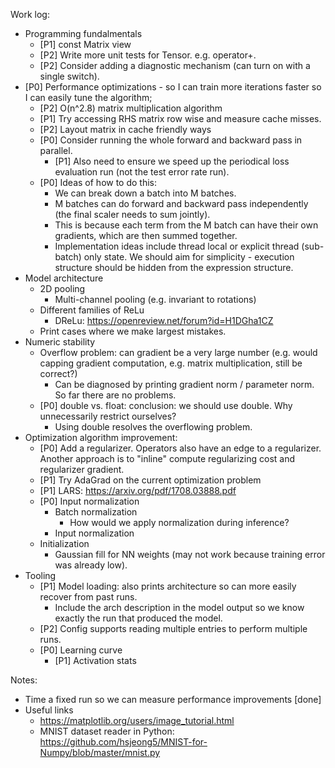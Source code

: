 Work log:

* Programming fundalmentals
  * [P1] const Matrix view
  * [P2] Write more unit tests for Tensor. e.g. operator+. 
  * [P2] Consider adding a diagnostic mechanism (can turn on with a single switch). 
* [P0] Performance optimizations - so I can train more iterations faster so I can easily tune the algorithm;
  * [P2] O(n^2.8) matrix multiplication algorithm
  * [P1] Try accessing RHS matrix row wise and measure cache misses. 
  * [P2] Layout matrix in cache friendly ways
  * [P0] Consider running the whole forward and backward pass in parallel. 
    * [P1] Also need to ensure we speed up the periodical loss evaluation run (not the test error rate run). 
   * [P0] Ideas of how to do this:
     * We can break down a batch into M batches. 
     * M batches can do forward and backward pass independently (the final scaler needs to sum jointly).
     * This is because each term from the M batch can have their own gradients, which are then summed together.
     * Implementation ideas include thread local or explicit thread (sub-batch) only state. We should aim for simplicity - execution structure should be hidden from the expression structure.  
* Model architecture
  * 2D pooling 
    * Multi-channel pooling (e.g. invariant to rotations)
  * Different families of ReLu
    * DReLu: https://openreview.net/forum?id=H1DGha1CZ
  * Print cases where we make largest mistakes. 
* Numeric stability
  * Overflow problem: can gradient be a very large number (e.g. would capping gradient computation, e.g. matrix multiplication, still be correct?)
    * Can be diagnosed by printing gradient norm / parameter norm. So far there are no problems. 
  * [P0] double vs. float: conclusion: we should use double. Why unnecessarily restrict ourselves? 
    * Using double resolves the overflowing problem. 
* Optimization algorithm improvement:
  * [P0] Add a regularizer. Operators also have an edge to a regularizer. Another approach is to "inline" compute regularizing cost and regularizer gradient.  
  * [P1] Try AdaGrad on the current optimization problem 
  * [P1] LARS: https://arxiv.org/pdf/1708.03888.pdf
  * [P0] Input normalization
    * Batch normalization
      * How would we apply normalization during inference? 
    * Input normalization
  * Initialization
    * Gaussian fill for NN weights (may not work because training error was already low).
* Tooling
  * [P1] Model loading: also prints architecture so can more easily recover from past runs.
    * Include the arch description in the model output so we know exactly the run that produced the model. 
  * [P2] Config supports reading multiple entries to perform multiple runs.
  * [P0] Learning curve
    * [P1] Activation stats 

Notes:
  * Time a fixed run so we can measure performance improvements [done]
  * Useful links
    * https://matplotlib.org/users/image_tutorial.html
    * MNIST dataset reader in Python: https://github.com/hsjeong5/MNIST-for-Numpy/blob/master/mnist.py
